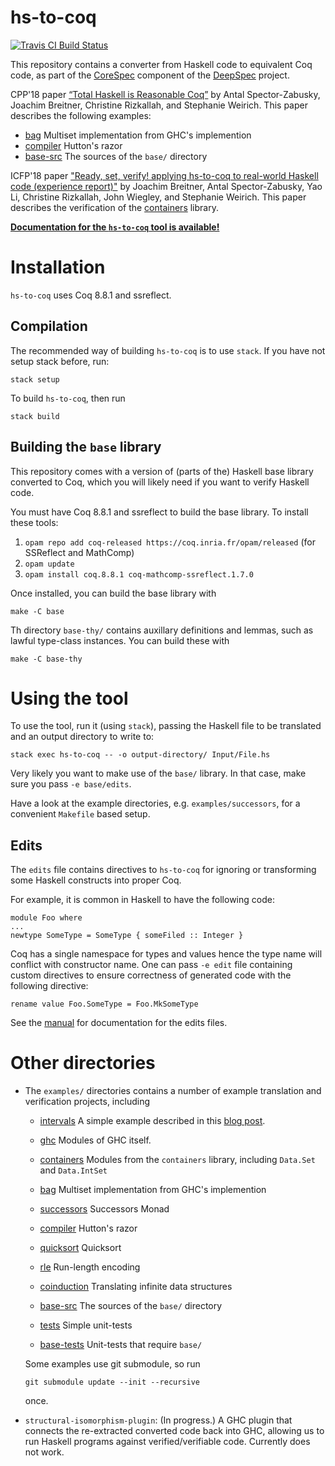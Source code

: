 # hs-to-coq

[![Travis CI Build
Status](https://travis-ci.org/antalsz/hs-to-coq.svg?branch=master)](https://travis-ci.org/antalsz/hs-to-coq)

This repository contains a converter from Haskell code to equivalent
Coq code, as part of the [CoreSpec] component of the [DeepSpec]
project.

CPP'18 paper [“Total Haskell is Reasonable
Coq”](https://arxiv.org/abs/1711.09286) by Antal Spector-Zabusky,
Joachim Breitner, Christine Rizkallah, and Stephanie Weirich. This
paper describes the following examples:

  * [bag](examples/bag) Multiset implementation from GHC's implemention
  * [compiler](examples/compiler) Hutton's razor
  * [base-src](examples/base-src) The sources of the `base/` directory


ICFP'18 paper ["Ready, set, verify! applying hs-to-coq to real-world
Haskell code (experience
report)"](https://dl.acm.org/citation.cfm?id=3236784) by Joachim
Breitner, Antal Spector-Zabusky, Yao Li, Christine Rizkallah, John
Wiegley, and Stephanie Weirich.  This paper describes the verification
of the [containers](examples/containers) library.


[**Documentation for the `hs-to-coq` tool is
available!**](https://hs-to-coq.readthedocs.io/en/latest/)

# Installation

`hs-to-coq` uses Coq 8.8.1 and ssreflect.

## Compilation

The recommended way of building `hs-to-coq` is to use `stack`. If you have not
setup stack before, run:

    stack setup

To build `hs-to-coq`, then run

    stack build

## Building the `base` library

This repository comes with a version of (parts of the) Haskell base library
converted to Coq, which you will likely need if you want to verify Haskell
code.

You must have Coq 8.8.1 and ssreflect to build the base library. To install
these tools:

  1. `opam repo add coq-released https://coq.inria.fr/opam/released` (for
     SSReflect and MathComp)
  2. `opam update`
  3. `opam install coq.8.8.1 coq-mathcomp-ssreflect.1.7.0`

Once installed, you can build the base library with

    make -C base

Th directory `base-thy/` contains auxillary definitions and lemmas, such as
lawful type-class instances. You can build these with

    make -C base-thy

# Using the tool

To use the tool, run it (using `stack`), passing the Haskell file to be
translated and an output directory to write to:

    stack exec hs-to-coq -- -o output-directory/ Input/File.hs

Very likely you want to make use of the `base/` library. In that case, make
sure you pass `-e base/edits`.

Have a look at the example directories, e.g. `examples/successors`, for a
convenient `Makefile` based setup.

## Edits

The `edits` file contains directives to `hs-to-coq` for ignoring or
transforming some Haskell constructs into proper Coq.

For example, it is common in Haskell to have the following code:

```
module Foo where
...
newtype SomeType = SomeType { someFiled :: Integer }
```

Coq has a single namespace for types and values hence the type name
will conflict with constructor name. One can pass `-e edit` file
containing custom directives to ensure correctness of generated code
with the following directive:

```
rename value Foo.SomeType = Foo.MkSomeType
```


See the [manual](https://hs-to-coq.readthedocs.io/en/latest/) for documentation
for the edits files.


# Other directories

* The `examples/` directories contains a number of example translation and
  verification projects, including

  * [intervals](examples/intervals) A simple example described in this
    [blog post](https://www.joachim-breitner.de/blog/734-Finding_bugs_in_Haskell_code_by_proving_it).

  * [ghc](examples/ghc) Modules of GHC itself.
  * [containers](examples/containers) Modules from the `containers` library,
	including `Data.Set` and `Data.IntSet`
  * [bag](examples/bag) Multiset implementation from GHC's implemention
  * [successors](examples/successors) Successors Monad
  * [compiler](examples/compiler) Hutton's razor
  * [quicksort](examples/quicksort) Quicksort
  * [rle](examples/rle) Run-length encoding
  * [coinduction](examples/coinduction) Translating infinite data structures
  * [base-src](examples/base-src) The sources of the `base/` directory
  * [tests](examples/tests) Simple unit-tests
  * [base-tests](examples/base-tests) Unit-tests that require `base/`


  Some examples use git submodule, so run

      git submodule update --init --recursive

  once.

* `structural-isomorphism-plugin`: (In progress.)  A GHC plugin that connects
   the re-extracted converted code back into GHC, allowing us to run Haskell
   programs against verified/verifiable code.  Currently does not work.


[CoreSpec]: https://deepspec.org/entry/Project/Haskell+CoreSpec
[DeepSpec]: http://www.deepspec.org/
